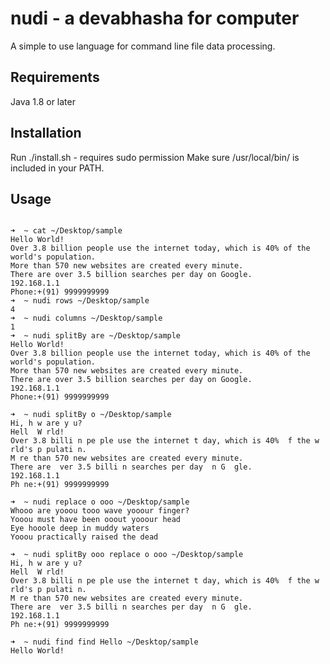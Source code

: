 # nudi - a devabhasha for computer

A simple to use language for command line file data processing.

## Requirements
Java 1.8 or later

## Installation
Run ./install.sh - requires sudo permission
Make sure /usr/local/bin/ is included in your PATH.

## Usage
<pre>
<code>
➜  ~ cat ~/Desktop/sample
Hello World!
Over 3.8 billion people use the internet today, which is 40% of the world's population.
More than 570 new websites are created every minute.
There are over 3.5 billion searches per day on Google.
192.168.1.1
Phone:+(91) 9999999999
➜  ~ nudi rows ~/Desktop/sample
4
➜  ~ nudi columns ~/Desktop/sample
1
➜  ~ nudi splitBy are ~/Desktop/sample
Hello World!
Over 3.8 billion people use the internet today, which is 40% of the world's population.
More than 570 new websites are created every minute.
There are over 3.5 billion searches per day on Google.
192.168.1.1
Phone:+(91) 9999999999

➜  ~ nudi splitBy o ~/Desktop/sample
Hi, h w are y u?
Hell  W rld!
Over 3.8 billi n pe ple use the internet t day, which is 40%  f the w rld's p pulati n.
M re than 570 new websites are created every minute.
There are  ver 3.5 billi n searches per day  n G  gle.
192.168.1.1
Ph ne:+(91) 9999999999

➜  ~ nudi replace o ooo ~/Desktop/sample
Whooo are yooou tooo wave yooour finger?
Yooou must have been ooout yooour head
Eye hooole deep in muddy waters
Yooou practically raised the dead

➜  ~ nudi splitBy ooo replace o ooo ~/Desktop/sample
Hi, h w are y u?
Hell  W rld!
Over 3.8 billi n pe ple use the internet t day, which is 40%  f the w rld's p pulati n.
M re than 570 new websites are created every minute.
There are  ver 3.5 billi n searches per day  n G  gle.
192.168.1.1
Ph ne:+(91) 9999999999

➜  ~ nudi find find Hello ~/Desktop/sample
Hello World!

</code>
</pre>